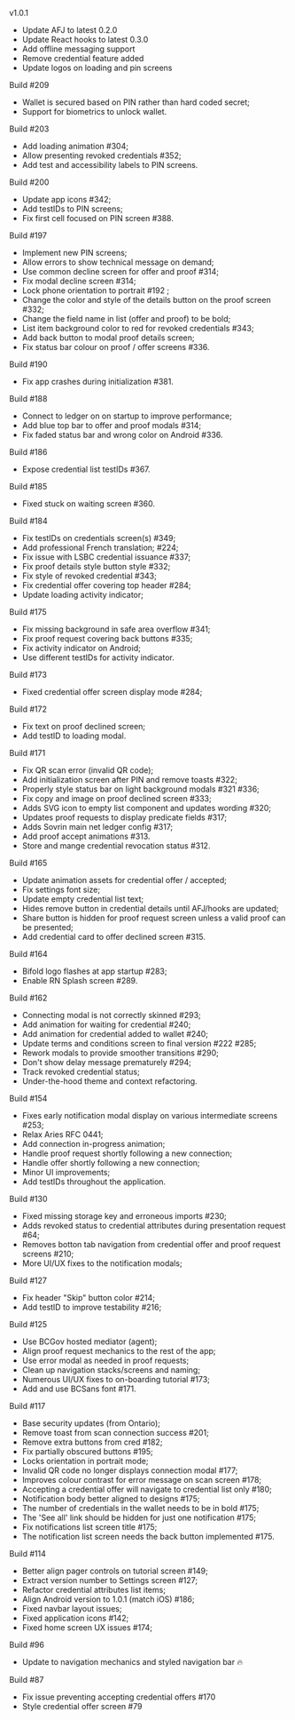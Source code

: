 
v1.0.1

- Update AFJ to latest 0.2.0
- Update React hooks to latest 0.3.0
- Add offline messaging support
- Remove credential feature added
- Update logos on loading and pin screens

Build #209

- Wallet is secured based on PIN rather than hard coded secret;
- Support for biometrics to unlock wallet.

Build #203

- Add loading animation #304;
- Allow presenting revoked credentials #352;
- Add test and accessibility labels to PIN screens.

Build #200

- Update app icons #342;
- Add testIDs to PIN screens;
- Fix first cell focused on PIN screen #388.

Build #197

- Implement new PIN screens;
- Allow errors to show technical message on demand;
- Use common decline screen for offer and proof #314;
- Fix modal decline screen #314;
- Lock phone orientation to portrait #192 ;
- Change the color and style of the details button on the proof screen #332;
- Change the field name in list (offer and proof) to be bold;
- List item background color to red for revoked credentials #343;
- Add back button to modal proof details screen;
- Fix status bar colour on proof / offer screens #336.

Build #190

- Fix app crashes during initialization #381.

Build #188

- Connect to ledger on on startup to improve performance;
- Add blue top bar to offer and proof modals #314;
- Fix faded status bar and wrong color on Android #336.

Build #186

- Expose credential list testIDs #367.

Build #185

- Fixed stuck on waiting screen #360.

Build #184

- Fix testIDs on credentials screen(s) #349;
- Add professional French translation; #224;
- Fix issue with LSBC credential issuance #337;
- Fix proof details style button style #332;
- Fix style of revoked credential #343;
- Fix credential offer covering top header #284;
- Update loading activity indicator;

Build #175

- Fix missing background in safe area overflow #341;
- Fix proof request covering back buttons #335;
- Fix activity indicator on Android;
- Use different testIDs for activity indicator.

Build #173

- Fixed credential offer screen display mode #284;

Build #172

- Fix text on proof declined screen;
- Add testID to loading modal.

Build #171

- Fix QR scan error (invalid QR code);
- Add initialization screen after PIN and remove toasts #322;
- Properly style status bar on light background modals #321 #336;
- Fix copy and image on proof declined screen #333;
- Adds SVG icon to empty list component and updates wording #320;
- Updates proof requests to display predicate fields #317;
- Adds Sovrin main net ledger config #317;
- Add proof accept animations #313.
- Store and mange credential revocation status #312.

Build #165

- Update animation assets for credential offer / accepted;
- Fix settings font size;
- Update empty credential list text;
- Hides remove button in credential details until AFJ/hooks are updated;
- Share button is hidden for proof request screen unless a valid proof can be presented;
- Add credential card to offer declined screen #315.

Build #164

- Bifold logo flashes at app startup #283;
- Enable RN Splash screen #289.

Build #162

- Connecting modal is not correctly skinned #293;
- Add animation for waiting for credential #240;
- Add animation for credential added to wallet #240;
- Update terms and conditions screen to final version #222 #285;
- Rework modals to provide smoother transitions #290;
- Don't show delay message prematurely #294;
- Track revoked credential status;
- Under-the-hood theme and context refactoring.

Build #154

- Fixes early notification modal display on various intermediate screens #253;
- Relax Aries RFC 0441;
- Add connection in-progress animation;
- Handle proof request shortly following a new connection;
- Handle offer shortly following a new connection;
- Minor UI improvements;
- Add testIDs throughout the application.


Build #130

- Fixed missing storage key and erroneous imports #230;
- Adds revoked status to credential attributes during presentation request #64;
- Removes botton tab navigation from credential offer and proof request screens #210;
- More UI/UX fixes to the notification modals;

Build #127

- Fix header "Skip" button color #214;
- Add testID to improve testability #216;

Build #125

- Use BCGov hosted mediator (agent);
- Align proof request mechanics to the rest of the app;
- Use error modal as needed in proof requests;
- Clean up navigation stacks/screens and naming;
- Numerous UI/UX fixes to on-boarding tutorial #173;
- Add and use BCSans font #171.

Build #117

- Base security updates (from Ontario);
- Remove toast from scan connection success #201;
- Remove extra buttons from cred #182;
- Fix partially obscured buttons #195;
- Locks orientation in portrait mode;
- Invalid QR code no longer displays connection modal #177;
- Improves colour contrast for error message on scan screen #178;
- Accepting a credential offer will navigate to credential list only #180;
- Notification body better aligned to designs #175;
- The number of credentials in the wallet needs to be in bold #175;
- The 'See all' link should be hidden for just one notification #175;
- Fix notifications list screen title #175;
- The notification list screen needs the back button implemented #175.

Build #114

- Better align pager controls on tutorial screen #149;
- Extract version number to Settings screen #127;
- Refactor credential attributes list items;
- Align Android version to 1.0.1 (match iOS) #186;
- Fixed navbar layout issues;
- Fixed application icons #142;
- Fixed home screen UX issues #174;

Build #96

- Update to navigation mechanics and styled navigation bar 🔥

Build #87

- Fix issue preventing accepting credential offers #170
- Style credential offer screen #79
